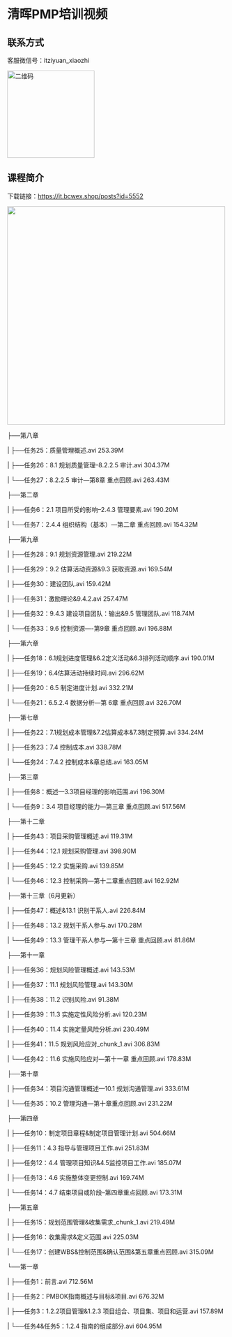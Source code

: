 # 清晖PMP培训视频

## 联系方式

客服微信号：itziyuan_xiaozhi

<img src="https://ziyuanyun.oss-cn-guangzhou.aliyuncs.com/common/20240614073449/666b82192834a.jpg" width="200" height="200" alt="二维码">

## 课程简介

下载链接：https://it.bcwex.shop/posts?id=5552

<img src="https://ziyuanyun.oss-cn-guangzhou.aliyuncs.com/yun/20241201162955/674c1e83bef37.jpg" width="500" alt="">

  

 ├──第八章

 | ├──任务25：质量管理概述.avi 253.39M

 | ├──任务26：8.1 规划质量管理&#8211;8.2.2.5 审计.avi 304.37M

 | └──任务27：8.2.2.5 审计&#8212;第8章 重点回顾.avi 263.43M

 ├──第二章

 | ├──任务6：2.1 项目所受的影响&#8211;2.4.3 管理要素.avi 190.20M

 | └──任务7：2.4.4 组织结构（基本）&#8212;第二章 重点回顾.avi 154.32M

 ├──第九章

 | ├──任务28：9.1 规划资源管理.avi 219.22M

 | ├──任务29：9.2 估算活动资源&amp;9.3 获取资源.avi 169.54M

 | ├──任务30：建设团队.avi 159.42M

 | ├──任务31：激励理论&amp;9.4.2.avi 257.47M

 | ├──任务32：9.4.3 建设项目团队：输出&amp;9.5 管理团队.avi 118.74M

 | └──任务33：9.6 控制资源&#8212;-第9章 重点回顾.avi 196.88M

 ├──第六章

 | ├──任务18：6.1规划进度管理&amp;6.2定义活动&amp;6.3排列活动顺序.avi 190.01M

 | ├──任务19：6.4估算活动持续时间.avi 296.62M

 | ├──任务20：6.5 制定进度计划.avi 332.21M

 | └──任务21：6.5.2.4 数据分析&#8212;第 6章 重点回顾.avi 326.70M

 ├──第七章

 | ├──任务22：7.1规划成本管理&amp;7.2估算成本&amp;7.3制定预算.avi 334.24M

 | ├──任务23：7.4 控制成本.avi 338.78M

 | └──任务24：7.4.2 控制成本&amp;章总结.avi 163.05M

 ├──第三章

 | ├──任务8：概述&#8212;3.3项目经理的影响范围.avi 196.30M

 | └──任务9：3.4 项目经理的能力&#8212;第三章 重点回顾.avi 517.56M

 ├──第十二章

 | ├──任务43：项目采购管理概述.avi 119.31M

 | ├──任务44：12.1 规划采购管理.avi 398.90M

 | ├──任务45：12.2 实施采购.avi 139.85M

 | └──任务46：12.3 控制采购&#8212;第十二章重点回顾.avi 162.92M

 ├──第十三章（6月更新）

 | ├──任务47：概述&amp;13.1 识别干系人.avi 226.84M

 | ├──任务48：13.2 规划干系人参与.avi 170.28M

 | └──任务49：13.3 管理干系人参与&#8212;第十三章 重点回顾.avi 81.86M

 ├──第十一章

 | ├──任务36：规划风险管理概述.avi 143.53M

 | ├──任务37：11.1 规划风险管理.avi 143.30M

 | ├──任务38：11.2 识别风险.avi 91.38M

 | ├──任务39：11.3 实施定性风险分析.avi 120.23M

 | ├──任务40：11.4 实施定量风险分析.avi 230.49M

 | ├──任务41：11.5 规划风险应对_chunk_1.avi 306.83M

 | └──任务42：11.6 实施风险应对&#8212;第十一章 重点回顾.avi 178.83M

 ├──第十章

 | ├──任务34：项目沟通管理概述&#8212;10.1 规划沟通管理.avi 333.61M

 | └──任务35：10.2 管理沟通&#8212;第十章重点回顾.avi 231.22M

 ├──第四章

 | ├──任务10：制定项目章程&amp;制定项目管理计划.avi 504.66M

 | ├──任务11：4.3 指导与管理项目工作.avi 251.83M

 | ├──任务12：4.4 管理项目知识&amp;4.5监控项目工作.avi 185.07M

 | ├──任务13：4.6 实施整体变更控制.avi 169.74M

 | └──任务14：4.7 结束项目或阶段&#8211;第四章重点回顾.avi 173.31M

 ├──第五章

 | ├──任务15：规划范围管理&amp;收集需求_chunk_1.avi 219.49M

 | ├──任务16：收集需求&amp;定义范围.avi 225.03M

 | └──任务17：创建WBS&amp;控制范围&amp;确认范围&amp;第五章重点回顾.avi 315.09M

 └──第一章

 | ├──任务1：前言.avi 712.56M

 | ├──任务2：PMBOK指南概述与目标&amp;项目.avi 676.32M

 | ├──任务3：1.2.2项目管理&amp;1.2.3 项目组合、项目集、项目和运营.avi 157.89M

 | └──任务4&amp;任务5：1.2.4 指南的组成部分.avi 604.95M

  